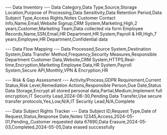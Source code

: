 --- Data Inventory ---
Data Category,Data Type,Source,Storage Location,Purpose of Processing,Data Sensitivity,Data Retention Period,Data Subject Type,Access Rights,Notes
Customer Contact Info,Name,Email,Website Signup,CRM System,Marketing,High,2 years,Customer,Marketing Team,Data collected via form
Employee Records,Name,SSN,Email,HR Department,HR System,Payroll & HR,High,7 years,Employee,HR Department,Confidential data

--- Data Flow Mapping ---
Data Processed,Source System,Destination System,Data Transfer Method,Frequency,Security Measures,Responsible Department
Customer Data,Website,CRM System,HTTPS,Real-time,Encryption,Marketing
Employee Data,HR System,Payroll System,Secure API,Monthly,VPN & Encryption,HR

--- Risk & Gap Assessment ---
Activity/Process,GDPR Requirement,Current Status,Risk Level,Remediation Actions,Responsible Person,Due Date,Status
Data Storage,Encrypt all stored personal data,Partial,Medium,Implement full encryption,IT Security Lead,2024-06-30,Pending
Data Transfer,Use secure transfer protocols,Yes,Low,N/A,IT Security Lead,N/A,Complete

--- Data Subject Rights Tracker ---
Data Subject ID,Request Type,Date of Request,Status,Response Date,Notes
12345,Access,2024-05-01,Pending,,Customer requested data
67890,Data Erasure,2024-05-03,Completed,2024-05-05,Data erased successfully
